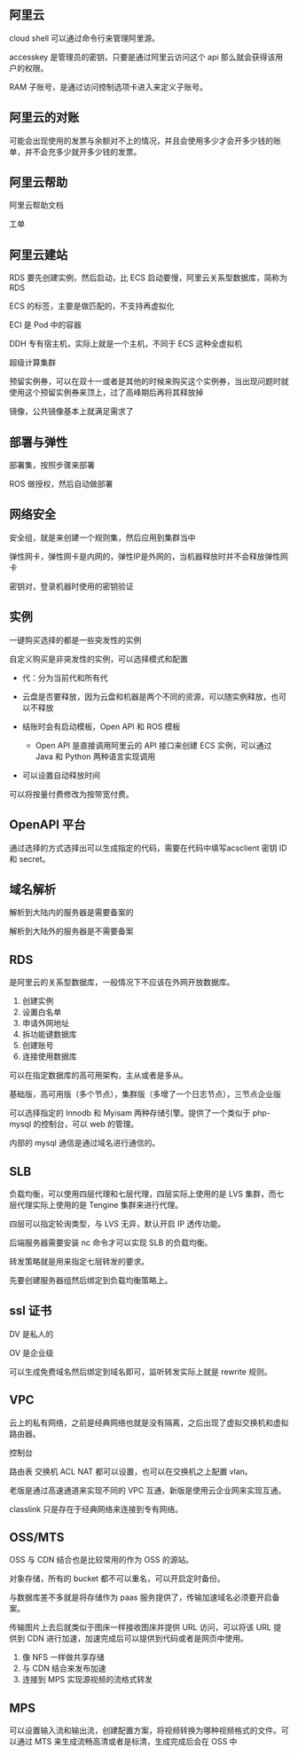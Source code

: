 ## 阿里云

cloud shell 可以通过命令行来管理阿里源。

accesskey 是管理员的密钥，只要是通过阿里云访问这个 api 那么就会获得该用户的权限。

RAM 子账号，是通过访问控制选项卡进入来定义子账号。 

## 阿里云的对账

可能会出现使用的发票与余额对不上的情况，并且会使用多少才会开多少钱的账单，并不会充多少就开多少钱的发票。

## 阿里云帮助

阿里云帮助文档

工单

## 阿里云建站

RDS 要先创建实例，然后启动，比 ECS 启动要慢，阿里云关系型数据库，简称为 RDS

ECS 的标签，主要是做匹配的，不支持再虚拟化

ECI 是 Pod 中的容器

DDH 专有宿主机，实际上就是一个主机，不同于 ECS 这种全虚拟机

超级计算集群

预留实例券，可以在双十一或者是其他的时候来购买这个实例券，当出现问题时就使用这个预留实例券来顶上，过了高峰期后再将其释放掉

镜像，公共镜像基本上就满足需求了

## 部署与弹性

部署集，按照步骤来部署

ROS 做授权，然后自动做部署

## 网络安全

安全组，就是来创建一个规则集，然后应用到集群当中

弹性网卡，弹性网卡是内网的，弹性IP是外网的，当机器释放时并不会释放弹性网卡

密钥对，登录机器时使用的密钥验证

## 实例

一键购买选择的都是一些突发性的实例

自定义购买是非突发性的实例，可以选择模式和配置

- 代：分为当前代和所有代

- 云盘是否要释放，因为云盘和机器是两个不同的资源，可以随实例释放，也可以不释放

- 结账时会有启动模板，Open API 和 ROS 模板
  - Open API 是直接调用阿里云的 API 接口来创建 ECS 实例，可以通过 Java 和 Python 两种语言实现调用
- 可以设置自动释放时间

可以将按量付费修改为按带宽付费。

## OpenAPI 平台

通过选择的方式选择出可以生成指定的代码，需要在代码中填写acsclient 密钥 ID 和 secret。

## 域名解析

解析到大陆内的服务器是需要备案的

解析到大陆外的服务器是不需要备案

## RDS

是阿里云的关系型数据库，一般情况下不应该在外网开放数据库。

1. 创建实例
2. 设置白名单
3. 申请外网地址
4. 拆功能键数据库
5. 创建账号
6. 连接使用数据库

可以在指定数据库的高可用架构，主从或者是多从。

基础版，高可用版（多个节点），集群版（多增了一个日志节点），三节点企业版

可以选择指定的 Innodb 和 Myisam 两种存储引擎。提供了一个类似于 php-mysql 的控制台，可以 web 的管理。

内部的 mysql 通信是通过域名进行通信的。

## SLB

负载均衡，可以使用四层代理和七层代理，四层实际上使用的是 LVS 集群，而七层代理实际上使用的是 Tengine 集群来进行代理。

四层可以指定轮询类型，与 LVS 无异，默认开启 IP 透传功能。

后端服务器需要安装 nc 命令才可以实现 SLB 的负载均衡。

转发策略就是用来指定七层转发的要求。

先要创建服务器组然后绑定到负载均衡策略上。

## ssl 证书

DV 是私人的

OV 是企业级

可以生成免费域名然后绑定到域名即可，监听转发实际上就是 rewrite 规则。

## VPC

云上的私有网络，之前是经典网络也就是没有隔离，之后出现了虚拟交换机和虚拟路由器。

控制台

路由表 交换机 ACL NAT 都可以设置，也可以在交换机之上配置 vlan。

老版是通过高速通道来实现不同的 VPC 互通，新版是使用云企业网来实现互通。

classlink 只是存在于经典网络来连接到专有网络。

## OSS/MTS

OSS 与 CDN 结合也是比较常用的作为 OSS 的源站。

对象存储，所有的 bucket 都不可以重名，可以开启定时备份。

与数据库差不多就是将存储作为 paas 服务提供了，传输加速域名必须要开启备案。

传输图片上去后就类似于图床一样接收图床并提供 URL 访问，可以将该 URL 提供到 CDN 进行加速，加速完成后可以提供到代码或者是网页中使用。

1. 像 NFS 一样做共享存储
2. 与 CDN 结合来发布加速
3. 连接到 MPS 实现源视频的流格式转发

## MPS

可以设置输入流和输出流，创建配置方案，将视频转换为哪种视频格式的文件。可以通过 MTS 来生成流畅高清或者是标清，生成完成后会在 OSS 中

